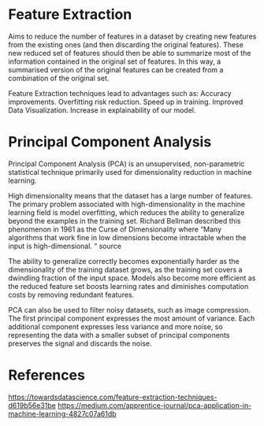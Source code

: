 # Feature Extraction

Aims to reduce the number of features in a dataset by creating new features from the existing ones (and then discarding the original features). These new reduced set of features should then be able to summarize most of the information contained in the original set of features. In this way, a summarised version of the original features can be created from a combination of the original set.

Feature Extraction techniques lead to advantages such as: Accuracy improvements. Overfitting risk reduction. Speed up in training. Improved Data Visualization. Increase in explainability of our model.

# Principal Component Analysis

Principal Component Analysis (PCA) is an unsupervised, non-parametric statistical technique primarily used for dimensionality reduction in machine learning.

High dimensionality means that the dataset has a large number of features. The primary problem associated with high-dimensionality in the machine learning field is model overfitting, which reduces the ability to generalize beyond the examples in the training set. Richard Bellman described this phenomenon in 1961 as the Curse of Dimensionality where “Many algorithms that work fine in low dimensions become intractable when the input is high-dimensional. “
source

The ability to generalize correctly becomes exponentially harder as the dimensionality of the training dataset grows, as the training set covers a dwindling fraction of the input space. Models also become more efficient as the reduced feature set boosts learning rates and diminishes computation costs by removing redundant features.

PCA can also be used to filter noisy datasets, such as image compression. The first principal component expresses the most amount of variance. Each additional component expresses less variance and more noise, so representing the data with a smaller subset of principal components preserves the signal and discards the noise.

# References 
https://towardsdatascience.com/feature-extraction-techniques-d619b56e31be
https://medium.com/apprentice-journal/pca-application-in-machine-learning-4827c07a61db
